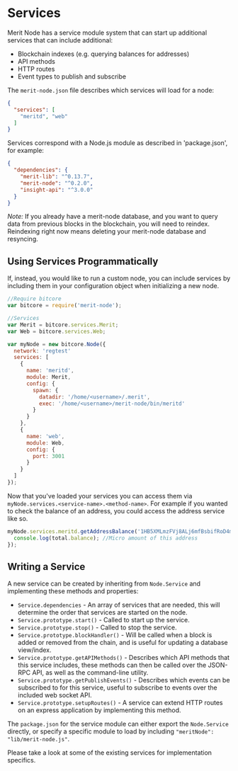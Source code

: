 # Services
Merit Node has a service module system that can start up additional services that can include additional:
- Blockchain indexes (e.g. querying balances for addresses)
- API methods
- HTTP routes
- Event types to publish and subscribe

The `merit-node.json` file describes which services will load for a node:

```json
{
  "services": [
    "meritd", "web"
  ]
}
```

Services correspond with a Node.js module as described in 'package.json', for example:

```json
{
  "dependencies": {
    "merit-lib": "^0.13.7",
    "merit-node": "^0.2.0",
    "insight-api": "^3.0.0"
  }
}
```

_Note:_ If you already have a merit-node database, and you want to query data from previous blocks in the blockchain, you will need to reindex. Reindexing right now means deleting your merit-node database and resyncing.

## Using Services Programmatically
If, instead, you would like to run a custom node, you can include services by including them in your configuration object when initializing a new node.

```js
//Require bitcore
var bitcore = require('merit-node');

//Services
var Merit = bitcore.services.Merit;
var Web = bitcore.services.Web;

var myNode = new bitcore.Node({
  network: 'regtest'
  services: [
    {
      name: 'meritd',
      module: Merit,
      config: {
        spawn: {
          datadir: '/home/<username>/.merit',
          exec: '/home/<username>/merit-node/bin/meritd'
        }
      }
    },
    {
      name: 'web',
      module: Web,
      config: {
        port: 3001
      }
    }
  ]
});
```

Now that you've loaded your services you can access them via `myNode.services.<service-name>.<method-name>`. For example if you wanted to check the balance of an address, you could access the address service like so.

```js
myNode.services.meritd.getAddressBalance('1HB5XMLmzFVj8ALj6mfBsbifRoD4miY36v', false, function(err, total) {
  console.log(total.balance); //Micro amount of this address
});
```

## Writing a Service
A new service can be created by inheriting from `Node.Service` and implementing these methods and properties:
- `Service.dependencies` -  An array of services that are needed, this will determine the order that services are started on the node.
- `Service.prototype.start()` - Called to start up the service.
- `Service.prototype.stop()` - Called to stop the service.
- `Service.prototype.blockHandler()` - Will be called when a block is added or removed from the chain, and is useful for updating a database view/index.
- `Service.prototype.getAPIMethods()` - Describes which API methods that this service includes, these methods can then be called over the JSON-RPC API, as well as the command-line utility.
- `Service.prototype.getPublishEvents()` - Describes which events can be subscribed to for this service, useful to subscribe to events over the included web socket API.
- `Service.prototype.setupRoutes()` - A service can extend HTTP routes on an express application by implementing this method.

The `package.json` for the service module can either export the `Node.Service` directly, or specify a specific module to load by including `"meritNode": "lib/merit-node.js"`.

Please take a look at some of the existing services for implementation specifics.

